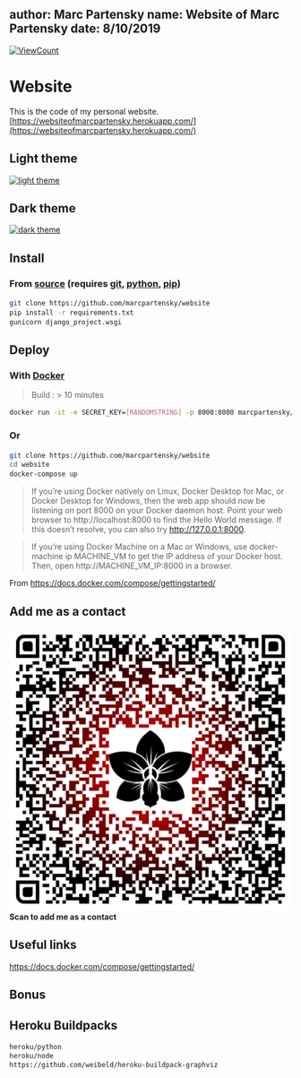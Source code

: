 author: Marc Partensky
name: Website of Marc Partensky
date: 8/10/2019
---

[![ViewCount](http://hits.dwyl.com/MarcPartensky/website.svg)](https://github.com/MarcPartensky/Website)

# Website

This is the code of my personal website.
[https://websiteofmarcpartensky.herokuapp.com/](https://websiteofmarcpartensky.herokuapp.com/)

## Light theme
[![light theme](https://cdn.discordapp.com/attachments/702863598761803806/782335262499930112/light.png)](https://websiteofmarcpartensky.herokuapp.com)

## Dark theme
[![dark theme](https://cdn.discordapp.com/attachments/702863598761803806/782334455385555014/dark.png)](https://websiteofmarcpartensky.herokuapp.com?theme=dark)

## Install

### From [source](https://github.com/MarcPartensky/Website) (requires [git](https://git-scm.com/), [python](https://www.python.org/), [pip](https://pip.pypa.io/en/stable/installing/))
```sh
git clone https://github.com/marcpartensky/website
pip install -r requirements.txt
gunicorn django_project.wsgi
```
## Deploy

### With [Docker](docker.com)
> Build : > 10 minutes
```sh
docker run -it -e SECRET_KEY=[RANDOMSTRING] -p 8000:8000 marcpartensky/website
```
### Or
```sh
git clone https://github.com/marcpartensky/website
cd website
docker-compose up
```

> If you’re using Docker natively on Linux, Docker Desktop for Mac, or Docker Desktop for Windows, then the web app should now be listening on port 8000 on your Docker daemon host. Point your web browser to http://localhost:8000 to find the Hello World message. If this doesn’t resolve, you can also try http://127.0.0.1:8000.

> If you’re using Docker Machine on a Mac or Windows, use docker-machine ip MACHINE_VM to get the IP address of your Docker host. Then, open http://MACHINE_VM_IP:8000 in a browser.

From https://docs.docker.com/compose/gettingstarted/

## Add me as a contact
![qrcode](./static/qrcode.svg)
**Scan to add me as a contact**

## Useful links
https://docs.docker.com/compose/gettingstarted/

## Bonus

## Heroku Buildpacks

```
heroku/python
heroku/node
https://github.com/weibeld/heroku-buildpack-graphviz
```
